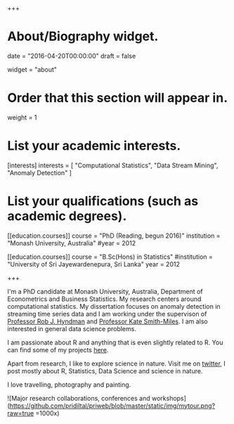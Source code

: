 +++
# About/Biography widget.

date = "2016-04-20T00:00:00"
draft = false

widget = "about"

# Order that this section will appear in.
weight = 1

# List your academic interests.
[interests]
  interests = [
    "Computational Statistics",
    "Data Stream Mining",
    "Anomaly Detection"
  ]

# List your qualifications (such as academic degrees).
[[education.courses]]
  course = "PhD (Reading, begun 2016)"
  institution = "Monash University, Australia"
  #year = 2012

[[education.courses]]
  course = "B.Sc(Hons) in Statistics"
  #institution = "University of Sri Jayewardenepura, Sri Lanka"
  year = 2012
 
+++

I'm a PhD candidate at Monash University, Australia, Department of Econometrics and Business Statistics. My research centers around computational statistics. My dissertation focuses on anomaly detection in streaming time series data and I am working under the supervison of [Professor Rob J. Hyndman](https://robjhyndman.com/) and [Professor Kate Smith-Miles](http://katesmithmiles.wixsite.com/home). I am also interested in general data science problems. 

I am passionate about R and  anything that is even slightly related to R. You can find some of my projects [here](https://prital.netlify.com/#projects).

Apart from  research, I like to explore science in nature. Visit me on [twitter](https://twitter.com/pridiltal), I post mostly about R, Statistics, Data Science and science in nature. 

I love travelling, photography and painting.

![Major research collaborations, conferences and workshops](https://github.com/pridiltal/priweb/blob/master/static/img/mytour.png?raw=true =1000x)

